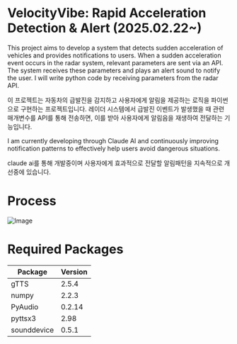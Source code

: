 # VelocityVibe: Rapid Acceleration Detection & Alert (2025.02.22~)

This project aims to develop a system that detects sudden acceleration of vehicles and provides notifications to users. 
When a sudden acceleration event occurs in the radar system, relevant parameters are sent via an API. 
The system receives these parameters and plays an alert sound to notify the user. I will write python code by receiving parameters from the radar API.

이 프로젝트는 자동차의 급발진을 감지하고 사용자에게 알림을 제공하는 로직을 파이썬으로 구현하는 프로젝트입니다.
레이더 시스템에서 급발진 이벤트가 발생했을 때 관련 매개변수를 API를 통해 전송하면, 이를 받아 사용자에게 알림음을 재생하여 전달하는 기능입니다.

I am currently developing through Claude AI and continuously improving notification patterns to effectively help users avoid dangerous situations.

claude ai를 통해 개발중이며 사용자에게 효과적으로 전달할 알림패턴을 지속적으로 개선중에 있습니다.

# Process

![Image](https://github.com/user-attachments/assets/2844f1f2-9917-4cec-aeb9-4c5f283587d0)

# Required Packages

| Package     | Version |
| ----------- | ------- |
| gTTS        | 2.5.4   |
| numpy       | 2.2.3   |
| PyAudio     | 0.2.14  |
| pyttsx3     | 2.98    |
| sounddevice | 0.5.1   |

